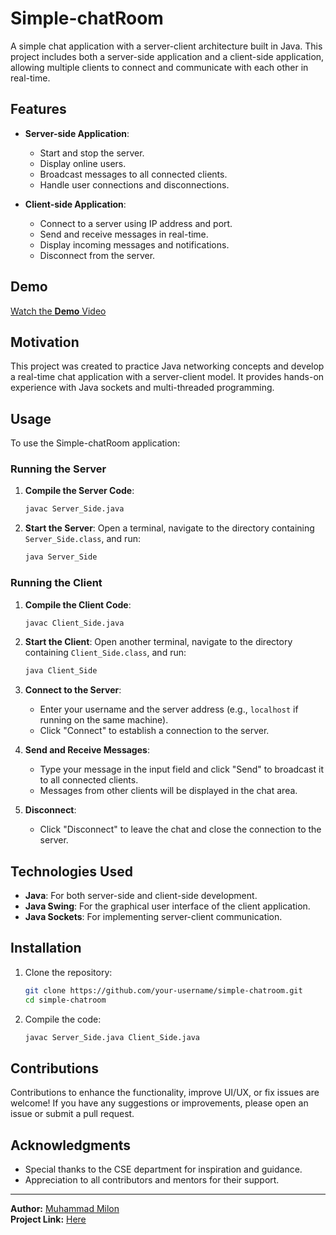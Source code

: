 # Simple-chatRoom

A simple chat application with a server-client architecture built in Java. This project includes both a server-side application and a client-side application, allowing multiple clients to connect and communicate with each other in real-time.

## Features

- **Server-side Application**:
  - Start and stop the server.
  - Display online users.
  - Broadcast messages to all connected clients.
  - Handle user connections and disconnections.

- **Client-side Application**:
  - Connect to a server using IP address and port.
  - Send and receive messages in real-time.
  - Display incoming messages and notifications.
  - Disconnect from the server.

## Demo

[Watch the **Demo** Video](https://www.youtube.com/playlist?list=PLcpndM7GLzjoY4KC20QDfufO3LX5IoUWg)

## Motivation

This project was created to practice Java networking concepts and develop a real-time chat application with a server-client model. It provides hands-on experience with Java sockets and multi-threaded programming.

## Usage

To use the Simple-chatRoom application:

### Running the Server

1. **Compile the Server Code**:
    ```bash
    javac Server_Side.java
    ```
2. **Start the Server**:
    Open a terminal, navigate to the directory containing `Server_Side.class`, and run:
    ```bash
    java Server_Side
    ```

### Running the Client

1. **Compile the Client Code**:
    ```bash
    javac Client_Side.java
    ```
2. **Start the Client**:
    Open another terminal, navigate to the directory containing `Client_Side.class`, and run:
    ```bash
    java Client_Side
    ```
3. **Connect to the Server**:
    - Enter your username and the server address (e.g., `localhost` if running on the same machine).
    - Click "Connect" to establish a connection to the server.

4. **Send and Receive Messages**:
    - Type your message in the input field and click "Send" to broadcast it to all connected clients.
    - Messages from other clients will be displayed in the chat area.

5. **Disconnect**:
    - Click "Disconnect" to leave the chat and close the connection to the server.

## Technologies Used

- **Java**: For both server-side and client-side development.
- **Java Swing**: For the graphical user interface of the client application.
- **Java Sockets**: For implementing server-client communication.

## Installation

1. Clone the repository:
    ```bash
    git clone https://github.com/your-username/simple-chatroom.git
    cd simple-chatroom
    ```
2. Compile the code:
    ```bash
    javac Server_Side.java Client_Side.java
    ```

## Contributions

Contributions to enhance the functionality, improve UI/UX, or fix issues are welcome! If you have any suggestions or improvements, please open an issue or submit a pull request.

## Acknowledgments

- Special thanks to the CSE department for inspiration and guidance.
- Appreciation to all contributors and mentors for their support.

---

**Author:** [Muhammad Milon](https://github.com/muhammadMilon)  
**Project Link:** [Here](https://github.com/muhammadMilon/Simple-chatRoom)
